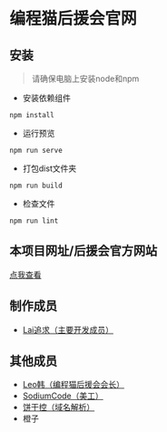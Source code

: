 # 编程猫后援会官网

## 安装

> 请确保电脑上安装node和npm

* 安装依赖组件
```
npm install
```

* 运行预览
```
npm run serve
```

* 打包dist文件夹
```
npm run build
```

* 检查文件
```
npm run lint
```

## 本项目网址/后援会官方网站
[点我查看](http://www.codemaohyh.cn)

## 制作成员
* [Lai追求（主要开发成员）](https://github.com/LaiPursuit)

## 其他成员
* [Leo韩（编程猫后援会会长）](https://shequ.codemao.cn/user/1379069) 
* [SodiumCode（美工）]()
* [饼干控（域名解析）]()
* 橙子
